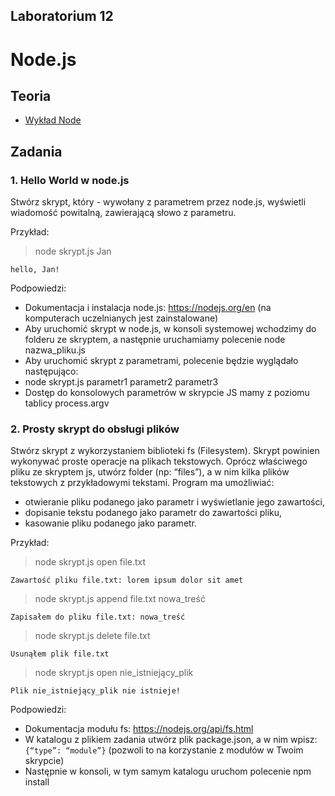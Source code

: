 ## Laboratorium 12

# Node.js

## Teoria

* [Wykład Node](https://users.pja.edu.pl/~ppisarski/prez/new/TIN_Node.pdf)

## Zadania

### 1. Hello World w node.js

Stwórz skrypt, który - wywołany z parametrem przez node.js, wyświetli wiadomość powitalną, zawierającą słowo z parametru.

Przykład:
> node skrypt.js Jan
```
hello, Jan!
```

Podpowiedzi:
* Dokumentacja i instalacja node.js: https://nodejs.org/en (na komputerach uczelnianych jest zainstalowane)
* Aby uruchomić skrypt w node.js, w konsoli systemowej wchodzimy do folderu ze skryptem, a następnie uruchamiamy polecenie  node nazwa_pliku.js
* Aby uruchomić skrypt z parametrami, polecenie będzie wyglądało następująco: 
* node skrypt.js parametr1 parametr2 parametr3
* Dostęp do konsolowych parametrów w skrypcie JS mamy z poziomu tablicy process.argv

### 2. Prosty skrypt do obsługi plików

Stwórz skrypt z wykorzystaniem biblioteki fs (Filesystem). Skrypt powinien wykonywać proste operacje na plikach tekstowych. Oprócz właściwego pliku ze skryptem js, utwórz folder (np: “files”), a w nim kilka plików tekstowych z przykładowymi tekstami. Program ma umożliwiać:
* otwieranie pliku podanego jako parametr i wyświetlanie jego zawartości,
* dopisanie tekstu podanego jako parametr do zawartości pliku,
* kasowanie pliku podanego jako parametr.

Przykład:

> node skrypt.js open file.txt
```
Zawartość pliku file.txt: lorem ipsum dolor sit amet
```

> node skrypt.js append file.txt nowa_treść
```
Zapisałem do pliku file.txt: nowa_treść
```

> node skrypt.js delete file.txt
```
Usunąłem plik file.txt
```

> node skrypt.js open nie_istniejący_plik
```
Plik nie_istniejący_plik nie istnieje!
```

Podpowiedzi:
* Dokumentacja modułu fs: https://nodejs.org/api/fs.html 
* W katalogu z plikiem zadania utwórz plik package.json, a w nim wpisz: `{“type”: “module”}`  (pozwoli to na korzystanie z modułów w Twoim skrypcie)
* Następnie w konsoli, w tym samym katalogu uruchom polecenie npm install





